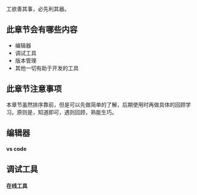 工欲善其事，必先利其器。

## 此章节会有哪些内容
* 编辑器
* 调试工具
* 版本管理
* 其他一切有助于开发的工具

## 此章节注意事项
本章节虽然排序靠前，但是可以先做简单的了解，后期使用时再做具体的回顾学习。原则是，知道即可，遇则回顾，熟能生巧。

## 编辑器
#### vs code


## 调试工具
#### 在线工具